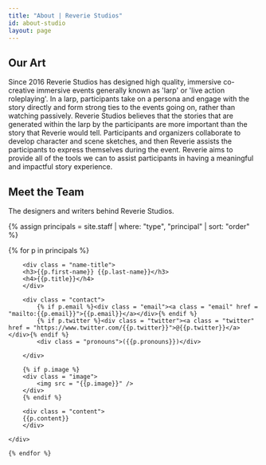 ```yaml
---
title: "About | Reverie Studios"
id: about-studio
layout: page
---
```


## Our Art

Since 2016 Reverie Studios has designed high quality, immersive co-creative immersive events generally known as 'larp' or 'live action roleplaying'. In a larp, participants take on a persona and engage with the story directly and form strong ties to the events going on, rather than watching passively. Reverie Studios believes that the stories that are generated within the larp by the participants are more important than the story that Reverie would tell. Participants and organizers collaborate to develop character and scene sketches, and then Reverie assists the participants to express themselves during the event. Reverie aims to provide all of the tools we can to assist participants in having a meaningful and impactful story experience.

## Meet the Team

The designers and writers behind Reverie Studios.

{% assign principals = site.staff | where: "type", "principal" | sort: "order" %}
<div id = "principals">
	{% for p in principals %}
	<div class = "staff">

		<div class = "name-title">
		<h3>{{p.first-name}} {{p.last-name}}</h3>
		<h4>{{p.title}}</h4>
		</div>
		
		<div class = "contact">
			{% if p.email %}<div class = "email"><a class = "email" href = "mailto:{{p.email}}">{{p.email}}</a></div>{% endif %}
			{% if p.twitter %}<div class = "twitter"><a class = "twitter" href = "https://www.twitter.com/{{p.twitter}}">@{{p.twitter}}</a></div>{% endif %}
			<div class = "pronouns">({{p.pronouns}})</div>

		</div>
		
		{% if p.image %}
		<div class = "image">
			<img src = "{{p.image}}" />
		</div>
		{% endif %}
		
		<div class = "content">
		{{p.content}}
		</div>
	
	</div>

	{% endfor %}
</div>

